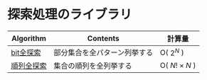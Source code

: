 # 探索処理のライブラリ

|  Algorithm  |  Contents  |計算量|
| ---- | ----| ----|
|  [bit全探索](https://github.com/Nishikubo-Masato/AtCoder-Library/tree/main/Search/bitSearch/bitSearch.cpp)  |  部分集合を全パターン列挙する  |O( $2^N$ ) |
|  [順列全探索](https://github.com/Nishikubo-Masato/AtCoder-Library/tree/main/Search/permutation/permutation.cpp)  | 集合の順列を全列挙する  |O( $N! \times N$ ) |